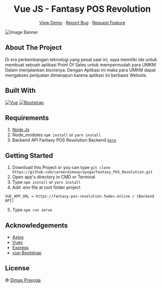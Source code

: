 <h1 align='center'>Vue JS - Fantasy POS Revolution</h1>
  <p align="center">
    <a href="https://fantasy-pos.netlify.app/">View Demo</a>
    ·
    <a href="https://github.com/careerdimasprayoga/Fantasy_POS_Revolution_backend/issues">Report Bug</a>
    ·
    <a href="https://github.com/careerdimasprayoga/Fantasy_POS_Revolution_backend/issues">Request Feature</a>
  </p>

![Image Banner](https://user-images.githubusercontent.com/66796874/96396822-43ab7500-11f2-11eb-9f1c-ec519906cf39.jpg)

## About The Project

Di era perkembangan teknologi yang pesat saat ini, saya memiliki ide untuk membuat sebuah aplikasi Point Of Sales untuk mempermudah para UMKM Dalam menjalankan bisnisnya. Dengan Aplikasi ini maka para UMKM dapat mengakses penjualan dimanapun karena aplikasi ini berbasis Website.

## Built With

[![Vue](https://img.shields.io/badge/Vue-v2.6.11-green)](https://github.com/vuejs/vue)
[![Bootstrap](https://img.shields.io/badge/Bootstrap-v4.5.x-blue)](https://github.com/bootstrap-vue/bootstrap-vue)

## Requirements

1. <a href="https://nodejs.org/en/download/">Node Js</a>
2. Node_modules `npm install` or `yarn install`
3. Backend API Fantasy POS Revolution Backend [`here`](https://github.com/careerdimasprayoga/Fantasy_POS_Revolution_backend)

## Getting Started

1. Download this Project or you can type `git clone https://github.com/careerdimasprayoga/Fantasy_POS_Revolution.git`
2. Open app's directory in CMD or Terminal
3. Type `npm install` or `yarn install`
4. Add .env file at root folder project

```
VUE_APP_URL = https://fantasy-pos-revolution.fwdev.online / [Backend API]
```

5. Type `npm run serve`

## Acknowledgements

- [Axios](https://www.npmjs.com/package/axios)
- [Vuex](https://vuex.vuejs.org/)
- [Express](https://www.npmjs.com/package/express)
- [vue-Bootstrap](https://bootstrap-vue.org/)

## License

© [Dimas Prayoga](https://github.com/careerdimasprayoga/)
